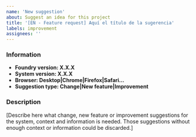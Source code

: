 ```yaml
---
name: 'New suggestion'
about: Suggest an idea for this project
title: '[EN - Feature request] Aquí el título de la sugerencia'
labels: improvement
assignees: ''
---
```


### Information

- **Foundry version: X.X.X**
- **System version: X.X.X**
- **Browser: Desktop|Chrome|Firefox|Safari...**
- **Suggestion type: Change|New feature|Improvement**

### Description

[Describe here what change, new feature or improvement suggestions for the system, context and information is needed. Those suggestions without enough context or information could be discarded.]

